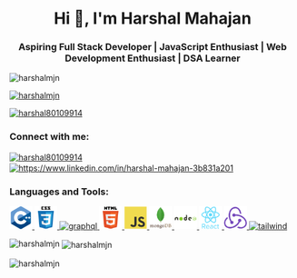 <h1 align="center">Hi 👋, I'm Harshal Mahajan</h1>
<h3 align="center">Aspiring Full Stack Developer | JavaScript Enthusiast | Web Development Enthusiast | DSA Learner</h3>

<p align="left"> <img src="https://komarev.com/ghpvc/?username=harshalmjn&label=Profile%20views&color=0e75b6&style=flat" alt="harshalmjn" /> </p>

<p align="left"> <a href="https://github.com/ryo-ma/github-profile-trophy"><img src="https://github-profile-trophy.vercel.app/?username=harshalmjn" alt="harshalmjn" /></a> </p>

<p align="left"> <a href="https://twitter.com/harshal80109914" target="blank"><img src="https://img.shields.io/twitter/follow/harshal80109914?logo=twitter&style=for-the-badge" alt="harshal80109914" /></a> </p>

<h3 align="left">Connect with me:</h3>
<p align="left">
<a href="https://twitter.com/harshal80109914" target="blank"><img align="center" src="https://raw.githubusercontent.com/rahuldkjain/github-profile-readme-generator/master/src/images/icons/Social/twitter.svg" alt="harshal80109914" height="30" width="40" /></a>
<a href="https://linkedin.com/in/https://www.linkedin.com/in/harshal-mahajan-3b831a201" target="blank"><img align="center" src="https://raw.githubusercontent.com/rahuldkjain/github-profile-readme-generator/master/src/images/icons/Social/linked-in-alt.svg" alt="https://www.linkedin.com/in/harshal-mahajan-3b831a201" height="30" width="40" /></a>
</p>

<h3 align="left">Languages and Tools:</h3>
<p align="left"> <a href="https://www.w3schools.com/cpp/" target="_blank" rel="noreferrer"> <img src="https://raw.githubusercontent.com/devicons/devicon/master/icons/cplusplus/cplusplus-original.svg" alt="cplusplus" width="40" height="40"/> </a> <a href="https://www.w3schools.com/css/" target="_blank" rel="noreferrer"> <img src="https://raw.githubusercontent.com/devicons/devicon/master/icons/css3/css3-original-wordmark.svg" alt="css3" width="40" height="40"/> </a> <a href="https://graphql.org" target="_blank" rel="noreferrer"> <img src="https://www.vectorlogo.zone/logos/graphql/graphql-icon.svg" alt="graphql" width="40" height="40"/> </a> <a href="https://www.w3.org/html/" target="_blank" rel="noreferrer"> <img src="https://raw.githubusercontent.com/devicons/devicon/master/icons/html5/html5-original-wordmark.svg" alt="html5" width="40" height="40"/> </a> <a href="https://developer.mozilla.org/en-US/docs/Web/JavaScript" target="_blank" rel="noreferrer"> <img src="https://raw.githubusercontent.com/devicons/devicon/master/icons/javascript/javascript-original.svg" alt="javascript" width="40" height="40"/> </a> <a href="https://www.mongodb.com/" target="_blank" rel="noreferrer"> <img src="https://raw.githubusercontent.com/devicons/devicon/master/icons/mongodb/mongodb-original-wordmark.svg" alt="mongodb" width="40" height="40"/> </a> <a href="https://nodejs.org" target="_blank" rel="noreferrer"> <img src="https://raw.githubusercontent.com/devicons/devicon/master/icons/nodejs/nodejs-original-wordmark.svg" alt="nodejs" width="40" height="40"/> </a> <a href="https://reactjs.org/" target="_blank" rel="noreferrer"> <img src="https://raw.githubusercontent.com/devicons/devicon/master/icons/react/react-original-wordmark.svg" alt="react" width="40" height="40"/> </a> <a href="https://redux.js.org" target="_blank" rel="noreferrer"> <img src="https://raw.githubusercontent.com/devicons/devicon/master/icons/redux/redux-original.svg" alt="redux" width="40" height="40"/> </a> <a href="https://tailwindcss.com/" target="_blank" rel="noreferrer"> <img src="https://www.vectorlogo.zone/logos/tailwindcss/tailwindcss-icon.svg" alt="tailwind" width="40" height="40"/> </a> </p>

<p><img align="left" src="https://github-readme-stats.vercel.app/api/top-langs?username=harshalmjn&show_icons=true&locale=en&layout=compact" alt="harshalmjn" /></p>

<p>&nbsp;<img align="center" src="https://github-readme-stats.vercel.app/api?username=harshalmjn&show_icons=true&locale=en" alt="harshalmjn" /></p>

<p><img align="center" src="https://github-readme-streak-stats.herokuapp.com/?user=harshalmjn&" alt="harshalmjn" /></p>





